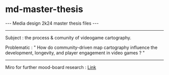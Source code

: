 # md-master-thesis

--- Media design 2k24 master thesis files ---

---

Subject : the process & comunity of videogame cartography.

Problematic : " How do community-driven map cartography influence the development, longevity, and player engagement in video games ?  "

---

Miro for further mood-board research :  [Link](https://miro.com/app/board/uXjVKbh04AI=/)
